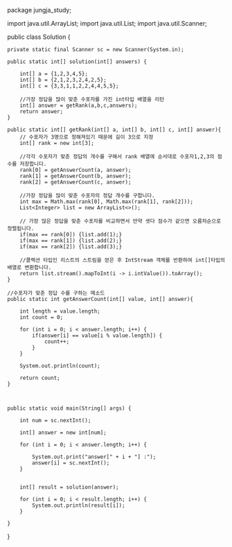 package jungja_study;

import java.util.ArrayList;
import java.util.List;
import java.util.Scanner;


public class Solution {

    private static final Scanner sc = new Scanner(System.in);

    public static int[] solution(int[] answers) {
           
        int[] a = {1,2,3,4,5};
        int[] b = {2,1,2,3,2,4,2,5};
        int[] c = {3,3,1,1,2,2,4,4,5,5};
        
        //가장 정답을 많이 맞춘 수포자를 가진 int타입 배열을 리턴
        int[] answer = getRank(a,b,c,answers);
        return answer;
    }

    public static int[] getRank(int[] a, int[] b, int[] c, int[] answer){
        // 수포자가 3명으로 정해져있기 때문에 길이 3으로 지정
        int[] rank = new int[3];
        
        //각각 수포자가 맞춘 정답의 개수를 구해서 rank 배열에 순서대로 수포자1,2,3의 점수를 저장합니다.
        rank[0] = getAnswerCount(a, answer);    
        rank[1] = getAnswerCount(b, answer);
        rank[2] = getAnswerCount(c, answer);

        //가장 정답을 많이 맞춘 수포자의 정답 개수를 구합니다.
        int max = Math.max(rank[0], Math.max(rank[1], rank[2]));
        List<Integer> list = new ArrayList<>();
        
        // 가장 많은 정답을 맞춘 수포자를 비교하면서 만약 셋다 점수가 같으면 오름차순으로 정렬됩니다.
        if(max == rank[0]) {list.add(1);}
        if(max == rank[1]) {list.add(2);}
        if(max == rank[2]) {list.add(3);}

        //콜렉션 타입인 리스트의 스트림을 얻은 후 IntStream 객체를 반환하여 int[]타입의 배열로 변환합니다.
        return list.stream().mapToInt(i -> i.intValue()).toArray();
    }

    //수포자가 맞춘 정답 수를 구하는 메소드
    public static int getAnswerCount(int[] value, int[] answer){

        int length = value.length;
        int count = 0;

        for (int i = 0; i < answer.length; i++) {
            if(answer[i] == value[i % value.length]) {
                count++;
            }
        }

        System.out.println(count);

        return count;
    }



    public static void main(String[] args) {

        int num = sc.nextInt();

        int[] answer = new int[num];

        for (int i = 0; i < answer.length; i++) {

            System.out.print("answer[" + i + "] :");
            answer[i] = sc.nextInt();
        }


        int[] result = solution(answer);

        for (int i = 0; i < result.length; i++) {
            System.out.println(result[i]);
        }

    }


}

